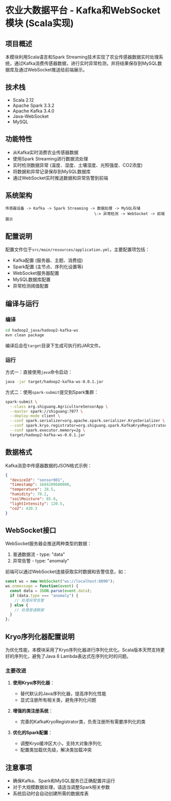 # 农业大数据平台 - Kafka和WebSocket模块 (Scala实现)

## 项目概述

本模块利用Scala语言和Spark Streaming技术实现了农业传感器数据实时处理系统，通过Kafka消费传感器数据，进行实时异常检测，并将结果保存到MySQL数据库及通过WebSocket推送给前端展示。

## 技术栈

- Scala 2.12
- Apache Spark 3.3.2
- Apache Kafka 3.4.0
- Java-WebSocket
- MySQL

## 功能特性

- 从Kafka实时消费农业传感器数据
- 使用Spark Streaming进行数据流处理
- 实时检测数据异常 (温度、湿度、土壤湿度、光照强度、CO2浓度)
- 将数据和异常记录保存到MySQL数据库
- 通过WebSocket实时推送数据和异常告警到前端

## 系统架构

```
传感器设备 -> Kafka -> Spark Streaming -> 数据处理 -> MySQL存储
                                       \-> 异常检测 -> WebSocket -> 前端展示
```

## 配置说明

配置文件位于`src/main/resources/application.yml`，主要配置项包括：

- Kafka配置 (服务器、主题、消费组)
- Spark配置 (主节点、序列化设置等)
- WebSocket服务器配置
- MySQL数据库配置
- 异常检测阈值配置

## 编译与运行

### 编译

```bash
cd hadoop2_java/hadoop2-kafka-ws
mvn clean package
```

编译后会在`target`目录下生成可执行的JAR文件。

### 运行

方式一：直接使用`java`命令启动：

```bash
java -jar target/hadoop2-kafka-ws-0.0.1.jar
```

方式二：使用`spark-submit`提交到Spark集群：

```bash
spark-submit \
  --class org.shiguang.AgricultureSensorApp \
  --master spark://shiguang:7077 \
  --deploy-mode client \
  --conf spark.serializer=org.apache.spark.serializer.KryoSerializer \
  --conf spark.kryo.registrator=org.shiguang.spark.KafkaKryoRegistrator \
  --conf spark.executor.memory=2g \
  target/hadoop2-kafka-ws-0.0.1.jar
```

## 数据格式

Kafka消息中传感器数据的JSON格式示例：

```json
{
  "deviceId": "sensor001",
  "timestamp": 1684209600000,
  "temperature": 28.5,
  "humidity": 70.2,
  "soilMoisture": 65.8,
  "lightIntensity": 120.5,
  "co2": 420.3
}
```

## WebSocket接口

WebSocket服务器会推送两种类型的数据：

1. 普通数据流 - type: "data"
2. 异常告警 - type: "anomaly"

前端可以通过WebSocket连接获取实时数据和告警信息，如：

```javascript
const ws = new WebSocket("ws://localhost:8090");
ws.onmessage = function(event) {
  const data = JSON.parse(event.data);
  if (data.type === "anomaly") {
    // 处理异常告警
  } else {
    // 处理普通数据
  }
};
```

## Kryo序列化器配置说明

为优化性能，本模块采用了Kryo序列化器进行序列化优化。Scala版本天然支持更好的序列化，避免了Java 8 Lambda表达式在序列化时的问题。

### 主要改进

1. **使用Kryo序列化器**：
   - 替代默认的Java序列化器，提高序列化性能
   - 显式注册所有相关类，避免序列化问题

2. **增强的类注册系统**：
   - 完善的KafkaKryoRegistrator类，负责注册所有需要序列化的类

3. **优化的Spark配置**：
   - 调整Kryo缓冲区大小，支持大对象序列化
   - 配置类加载优先级，解决类加载冲突

## 注意事项

- 确保Kafka、Spark和MySQL服务已正确配置并运行
- 对于大规模数据处理，请适当调整Spark相关参数
- 系统启动时会自动创建所需的数据库表 